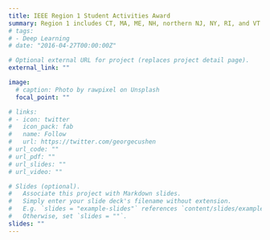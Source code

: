 ```yaml
---
title: IEEE Region 1 Student Activities Award
summary: Region 1 includes CT, MA, ME, NH, northern NJ, NY, RI, and VT.
# tags:
# - Deep Learning
# date: "2016-04-27T00:00:00Z"

# Optional external URL for project (replaces project detail page).
external_link: ""

image:
  # caption: Photo by rawpixel on Unsplash
  focal_point: ""

# links:
# - icon: twitter
#   icon_pack: fab
#   name: Follow
#   url: https://twitter.com/georgecushen
# url_code: ""
# url_pdf: ""
# url_slides: ""
# url_video: ""

# Slides (optional).
#   Associate this project with Markdown slides.
#   Simply enter your slide deck's filename without extension.
#   E.g. `slides = "example-slides"` references `content/slides/example-slides.md`.
#   Otherwise, set `slides = ""`.
slides: ""
---
```

<!-- 
I was recognized as the IEEE student member "most responsible for an extraordinary accomplishment associated with student activities" in my region, which includes CT, MA, ME, NH, northern NJ, NY, RI, and VT.
 -->